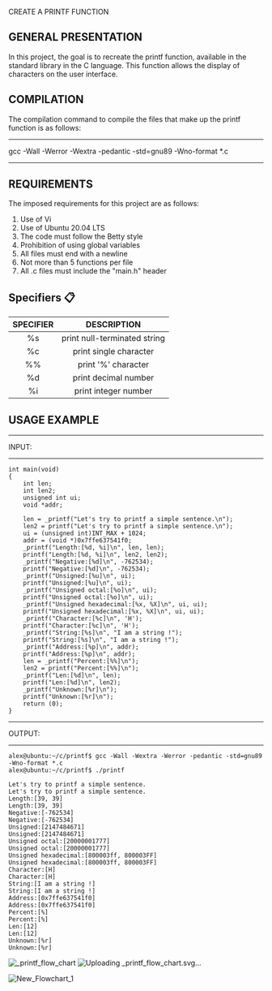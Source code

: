 CREATE A PRINTF FUNCTION

GENERAL PRESENTATION
--------------------
In this project, the goal is to recreate the printf function, available in the standard library in the C language. This function allows the display of characters on the user interface.

COMPILATION
-----------
The compilation command to compile the files that make up the printf function is as follows:

*****************************************************************
gcc -Wall -Werror -Wextra -pedantic -std=gnu89 -Wno-format *.c
*****************************************************************

REQUIREMENTS
------------

The imposed requirements for this project are as follows:

1. Use of Vi
2. Use of Ubuntu 20.04 LTS
3. The code must follow the Betty style
4. Prohibition of using global variables
5. All files must end with a newline
6. Not more than 5 functions per file
7. All .c files must include the "main.h" header

## <span id="specifiers">Specifiers</a> :clipboard:

| SPECIFIER |                     DESCRIPTION                      |
| :-------: | :--------------------------------------------------: |
|     %s    |              print null-terminated string            |
|     %c    |              print single character                  |
|     %%    |              print  '%' character                    |
|     %d    |              print decimal number                    |
|     %i    |              print integer number                    |

USAGE EXAMPLE
-------------
******
INPUT:
******

```
int main(void)
{
    int len;
    int len2;
    unsigned int ui;
    void *addr;

    len = _printf("Let's try to printf a simple sentence.\n");
    len2 = printf("Let's try to printf a simple sentence.\n");
    ui = (unsigned int)INT_MAX + 1024;
    addr = (void *)0x7ffe637541f0;
    _printf("Length:[%d, %i]\n", len, len);
    printf("Length:[%d, %i]\n", len2, len2);
    _printf("Negative:[%d]\n", -762534);
    printf("Negative:[%d]\n", -762534);
    _printf("Unsigned:[%u]\n", ui);
    printf("Unsigned:[%u]\n", ui);
    _printf("Unsigned octal:[%o]\n", ui);
    printf("Unsigned octal:[%o]\n", ui);
    _printf("Unsigned hexadecimal:[%x, %X]\n", ui, ui);
    printf("Unsigned hexadecimal:[%x, %X]\n", ui, ui);
    _printf("Character:[%c]\n", 'H');
    printf("Character:[%c]\n", 'H');
    _printf("String:[%s]\n", "I am a string !");
    printf("String:[%s]\n", "I am a string !");
    _printf("Address:[%p]\n", addr);
    printf("Address:[%p]\n", addr);
    len = _printf("Percent:[%%]\n");
    len2 = printf("Percent:[%%]\n");
    _printf("Len:[%d]\n", len);
    printf("Len:[%d]\n", len2);
    _printf("Unknown:[%r]\n");
    printf("Unknown:[%r]\n");
    return (0);
}
```

*******
OUTPUT:
*******

```
alex@ubuntu:~/c/printf$ gcc -Wall -Wextra -Werror -pedantic -std=gnu89 -Wno-format *.c
alex@ubuntu:~/c/printf$ ./printf

Let's try to printf a simple sentence.
Let's try to printf a simple sentence.
Length:[39, 39]
Length:[39, 39]
Negative:[-762534]
Negative:[-762534]
Unsigned:[2147484671]
Unsigned:[2147484671]
Unsigned octal:[20000001777]
Unsigned octal:[20000001777]
Unsigned hexadecimal:[800003ff, 800003FF]
Unsigned hexadecimal:[800003ff, 800003FF]
Character:[H]
Character:[H]
String:[I am a string !]
String:[I am a string !]
Address:[0x7ffe637541f0]
Address:[0x7ffe637541f0]
Percent:[%]
Percent:[%]
Len:[12]
Len:[12]
Unknown:[%r]
Unknown:[%r]
```

![_printf_flow_chart](https://github.com/mistWil/holbertonschool-printf/assets/146816285/96991ce2-008a-4280-aaf1-0356fff0ee2b)
![Uploading _printf_flow_cha<svg xmlns="http://www.w3.org/2000/svg" xmlns:xlink="http://www.w3.org/1999/xlink" xmlns:lucid="lucid" width="1121" height="2111.67"><g transform="translate(80.5 40.5)" lucid:page-tab-id="0_0"><path d="M-500-500h2000v3000H-500z" fill="#fff"/><path d="M480-14a6 6 0 0 1 6-6h148a6 6 0 0 1 6 6V94a6 6 0 0 1-6 6H486a6 6 0 0 1-6-6z" stroke="#3a414a" fill="#00c2a8"/><use xlink:href="#a" transform="matrix(1,0,0,1,492,-8) translate(37.19753086419753 38.77777777777778)"/><use xlink:href="#b" transform="matrix(1,0,0,1,492,-8) translate(46.425925925925924 65.44444444444446)"/><path d="M480 196a6 6 0 0 1 6-6h148a6 6 0 0 1 6 6v108a6 6 0 0 1-6 6H486a6 6 0 0 1-6-6z" stroke="#3a414a" fill="#fff"/><use xlink:href="#c" transform="matrix(1,0,0,1,492,202) translate(36.858024691358025 38.77777777777778)"/><use xlink:href="#d" transform="matrix(1,0,0,1,492,202) translate(67.6604938271605 38.77777777777778)"/><use xlink:href="#e" transform="matrix(1,0,0,1,492,202) translate(86.79629629629629 38.77777777777778)"/><use xlink:href="#f" transform="matrix(1,0,0,1,492,202) translate(46.73456790123457 65.44444444444446)"/><use xlink:href="#d" transform="matrix(1,0,0,1,492,202) translate(57.78395061728395 65.44444444444446)"/><use xlink:href="#g" transform="matrix(1,0,0,1,492,202) translate(76.91975308641975 65.44444444444446)"/><path d="M560 101v72.12" stroke="#3a414a" fill="none"/><path d="M560.5 101h-1v-.5h1z" stroke="#3a414a" stroke-width=".05" fill="#3a414a"/><path d="M560 187.88l-4.63-14.26h9.26z" stroke="#3a414a" fill="#3a414a"/><path d="M555.2 403.6a8 8 0 0 1 9.6 0l70.4 52.8a4.5 4.5 0 0 1 0 7.2l-70.4 52.8a8 8 0 0 1-9.6 0l-70.4-52.8a4.5 4.5 0 0 1 0-7.2z" stroke="#3a414a" fill="#fff"/><use xlink:href="#h" transform="matrix(1,0,0,1,485,405) translate(43.58524691358024 45.27777777777778)"/><use xlink:href="#i" transform="matrix(1,0,0,1,485,405) translate(30.622283950617284 71.94444444444446)"/><use xlink:href="#j" transform="matrix(1,0,0,1,485,405) translate(62.721049382716046 71.94444444444446)"/><path d="M560 311v74.12" stroke="#3a414a" fill="none"/><path d="M560.5 311h-1v-.5h1z" stroke="#3a414a" stroke-width=".05" fill="#3a414a"/><path d="M560 399.88l-4.63-14.26h9.26z" stroke="#3a414a" fill="#3a414a"/><path d="M980 420c22.1 0 40 17.9 40 40s-17.9 40-40 40h-80c-22.1 0-40-17.9-40-40s17.9-40 40-40z" stroke="#3a414a" fill="#fff"/><use xlink:href="#k" transform="matrix(1,0,0,1,865,425) translate(25.771604938271608 39.65277777777778)"/><use xlink:href="#l" transform="matrix(1,0,0,1,865,425) translate(89.84567901234567 39.65277777777778)"/><path d="M733.2 461h-94.7v-2h94.7zm107.8 0h-77.2v-2H841z" stroke="#008a0e" stroke-width=".05" fill="#008a0e"/><path d="M638.53 461h-1.14l.1-1-.08-.92 1.1-.08z" fill="#008a0e"/><path d="M638.55 461.02h-1.18l.1-1.02-.08-.95 1.15-.08zm-1.1-1.92l.08.9-.1.98h1.07v-1.95z" stroke="#008a0e" stroke-width=".05" fill="#008a0e"/><path d="M856.26 460L842 464.63v-9.26z" fill="#008a0e"/><path d="M859.5 460l-18.5 6v-12zm-16.5 3.26l10.03-3.26-10.03-3.26z" stroke="#008a0e" stroke-width=".05" fill="#008a0e"/><use xlink:href="#m" transform="matrix(1,0,0,1,733.1922595842726,449.3333333333333) translate(0 14.222222222222223)"/><path d="M555.2 613.6a8 8 0 0 1 9.6 0l70.4 52.8a4.5 4.5 0 0 1 0 7.2l-70.4 52.8a8 8 0 0 1-9.6 0l-70.4-52.8a4.5 4.5 0 0 1 0-7.2z" stroke="#3a414a" fill="#fff"/><use xlink:href="#n" transform="matrix(1,0,0,1,485,615) translate(34.97413580246914 45.27777777777778)"/><use xlink:href="#o" transform="matrix(1,0,0,1,485,615) translate(48.893888888888895 71.94444444444446)"/><use xlink:href="#p" transform="matrix(1,0,0,1,485,615) translate(74.20253086419753 71.94444444444446)"/><path d="M980 630c22.1 0 40 17.9 40 40s-17.9 40-40 40h-80c-22.1 0-40-17.9-40-40s17.9-40 40-40z" stroke="#3a414a" fill="#fff"/><use xlink:href="#k" transform="matrix(1,0,0,1,865,635) translate(30.653148148148155 19.96527777777778)"/><use xlink:href="#q" transform="matrix(1,0,0,1,865,635) translate(94.72722222222222 19.96527777777778)"/><use xlink:href="#r" transform="matrix(1,0,0,1,865,635) translate(0.4629629629629619 46.63194444444444)"/><use xlink:href="#s" transform="matrix(1,0,0,1,865,635) translate(74.41358024691357 46.63194444444444)"/><path d="M736.7 671h-98.2v-2h98.2zm104.3 0h-80.7v-2H841z" stroke="#e81313" stroke-width=".05" fill="#e81313"/><path d="M638.53 671h-1.14l.1-1-.08-.92 1.1-.08z" fill="#e81313"/><path d="M638.55 671.02h-1.18l.1-1.02-.08-.95 1.15-.08zm-1.1-1.92l.08.9-.1.98h1.07v-1.95z" stroke="#e81313" stroke-width=".05" fill="#e81313"/><path d="M856.26 670L842 674.63v-9.26z" fill="#e81313"/><path d="M859.5 670l-18.5 6v-12zm-16.5 3.26l10.03-3.26-10.03-3.26z" stroke="#e81313" stroke-width=".05" fill="#e81313"/><use xlink:href="#t" transform="matrix(1,0,0,1,736.6984324237789,659.3333333333334) translate(0 14.222222222222223)"/><path d="M561 593h-2v-17.33h2zm0-38.67h-2V519.5h2z" stroke="#e81313" stroke-width=".05" fill="#e81313"/><path d="M560 518.5l1-.06v1.1h-2v-1.1z" fill="#e81313"/><path d="M560 518.48l1.02-.07v1.15H559v-1.14zm-.98 1.02H561v-1.04l-.98.07-.98-.07z" stroke="#e81313" stroke-width=".05" fill="#e81313"/><path d="M560 608.26L555.37 594h9.26z" fill="#e81313"/><path d="M560 611.5l-6-18.5h12zm-3.26-16.5l3.26 10.03 3.26-10.03z" stroke="#e81313" stroke-width=".05" fill="#e81313"/><use xlink:href="#t" transform="matrix(1,0,0,1,548.1975308641976,554.3333333333334) translate(0 14.222222222222223)"/><path d="M555.2 823.6a8 8 0 0 1 9.6 0l70.4 52.8a4.5 4.5 0 0 1 0 7.2l-70.4 52.8a8 8 0 0 1-9.6 0l-70.4-52.8a4.5 4.5 0 0 1 0-7.2z" stroke="#3a414a" fill="#fff"/><use xlink:href="#n" transform="matrix(1,0,0,1,485,825) translate(34.97413580246914 45.27777777777778)"/><use xlink:href="#o" transform="matrix(1,0,0,1,485,825) translate(48.2766049382716 71.94444444444446)"/><use xlink:href="#u" transform="matrix(1,0,0,1,485,825) translate(73.58524691358025 71.94444444444446)"/><path d="M561 803h-2v-17.33h2zm0-38.67h-2V729.5h2z" stroke="#008a0e" stroke-width=".05" fill="#008a0e"/><path d="M560 728.5l1-.06v1.1h-2v-1.1z" fill="#008a0e"/><path d="M560 728.48l1.02-.07v1.15H559v-1.14zm-.98 1.02H561v-1.04l-.98.07-.98-.07z" stroke="#008a0e" stroke-width=".05" fill="#008a0e"/><path d="M560 818.26L555.37 804h9.26z" fill="#008a0e"/><path d="M560 821.5l-6-18.5h12zm-3.26-16.5l3.26 10.03 3.26-10.03z" stroke="#008a0e" stroke-width=".05" fill="#008a0e"/><use xlink:href="#m" transform="matrix(1,0,0,1,544.6913580246913,764.3333333333334) translate(0 14.222222222222223)"/><path d="M491.9 1036a6 6 0 0 1 6-6h124.2a6 6 0 0 1 6 6v39.57a6 6 0 0 1-6 6H497.9a6 6 0 0 1-6-6z" stroke="#3a414a" fill="#fff"/><use xlink:href="#v" transform="matrix(1,0,0,1,503.8934222216079,1042) translate(41.098765432098766 19.52777777777778)"/><path d="M561 1011h-2v-16.33h2zm0-37.67h-2V939.5h2z" stroke="#008a0e" stroke-width=".05" fill="#008a0e"/><path d="M560 938.5l1-.06v1.1h-2v-1.1z" fill="#008a0e"/><path d="M560 938.48l1.02-.07v1.15H559v-1.14zm-.98 1.02H561v-1.04l-.98.07-.98-.07z" stroke="#008a0e" stroke-width=".05" fill="#008a0e"/><path d="M560 1026.26l-4.63-14.26h9.26z" fill="#008a0e"/><path d="M560 1029.5l-6-18.5h12zm-3.26-16.5l3.26 10.03 3.26-10.03z" stroke="#008a0e" stroke-width=".05" fill="#008a0e"/><use xlink:href="#m" transform="matrix(1,0,0,1,544.6913580246913,973.3338665626001) translate(0 14.222222222222223)"/><path d="M461.9 1174.7a6 6 0 0 1 6-6h184.2a6 6 0 0 1 6 6V1240a6 6 0 0 1-6 6H467.9a6 6 0 0 1-6-6z" stroke="#3a414a" fill="#fff"/><use xlink:href="#w" transform="matrix(1,0,0,1,473.8934222216079,1180.6872598694165) translate(69.89506172839506 21.15277777777778)"/><use xlink:href="#x" transform="matrix(1,0,0,1,473.8934222216079,1180.6872598694165) translate(13.166666666666671 47.81944444444444)"/><path d="M560 1082.57v69.23" stroke="#3a414a" fill="none"/><path d="M560.5 1082.58h-1v-.5h1z" stroke="#3a414a" stroke-width=".05" fill="#3a414a"/><path d="M560 1166.57l-4.63-14.27h9.26z" stroke="#3a414a" fill="#3a414a"/><path d="M555.2 1323.6a8 8 0 0 1 9.6 0l70.4 52.8a4.5 4.5 0 0 1 0 7.2l-70.4 52.8a8 8 0 0 1-9.6 0l-70.4-52.8a4.5 4.5 0 0 1 0-7.2z" stroke="#3a414a" fill="#fff"/><use xlink:href="#y" transform="matrix(1,0,0,1,485,1325) translate(34.94327160493827 45.27777777777778)"/><use xlink:href="#j" transform="matrix(1,0,0,1,485,1325) translate(46.67166666666667 71.94444444444446)"/><path d="M560 1247.02v58.1" stroke="#3a414a" fill="none"/><path d="M560.5 1247.03h-1v-.5h1z" stroke="#3a414a" stroke-width=".05" fill="#3a414a"/><path d="M560 1319.88l-4.63-14.27 9.26.02z" stroke="#3a414a" fill="#3a414a"/><path d="M439.82 1380.5H413.9v-1h25.92zm42.18 0h-18.58v-1H482z" stroke="#3a414a" stroke-width=".05" fill="#3a414a"/><path d="M482.5 1380l.04.5h-.56v-1h.56z" fill="#3a414a"/><path d="M482.52 1380l.05.53h-.6v-1.06h.6zm-.5-.47v.94h.5l-.05-.47.05-.47z" stroke="#3a414a" stroke-width=".05" fill="#3a414a"/><path d="M413.4 1384.63L399.1 1380l14.27-4.63z" fill="#3a414a"/><path d="M413.9 1385.32l-16.4-5.32 16.4-5.32zm-13.16-5.32l12.15 3.95v-7.9z" stroke="#3a414a" stroke-width=".05" fill="#3a414a"/><path d="M439.82 1381H416v-2h23.82zm41.68 0h-18.08v-2h18.08z" stroke="#e81313" stroke-width=".05" fill="#e81313"/><path d="M482.58 1379.08l-.08.92.08.92-1.1.08v-2h1.13z" fill="#e81313"/><path d="M482.6 1379.08l-.08.92.1.95-1.17.08v-2.06h1.2zm-1.1-.05v1.94l1.06-.07-.1-.9.1-.93v-.04z" stroke="#e81313" stroke-width=".05" fill="#e81313"/><path d="M415 1384.63l-14.26-4.63 14.26-4.63z" fill="#e81313"/><path d="M416 1386l-18.5-6 18.5-6zm-12.03-6l10.03 3.26v-6.52z" stroke="#e81313" stroke-width=".05" fill="#e81313"/><use xlink:href="#t" transform="matrix(1,0,0,1,439.8178338773542,1369.3333333333333) translate(0 14.222222222222223)"/><path d="M240 1320.67a6 6 0 0 1 6-6h148a6 6 0 0 1 6 6v118.66a6 6 0 0 1-6 6H246a6 6 0 0 1-6-6z" stroke="#3a414a" fill="#fff"/><use xlink:href="#z" transform="matrix(1,0,0,1,252,1326.6666666666667) translate(26.76543209876543 21.12152777777778)"/><use xlink:href="#A" transform="matrix(1,0,0,1,252,1326.6666666666667) translate(66.14814814814815 21.12152777777778)"/><use xlink:href="#B" transform="matrix(1,0,0,1,252,1326.6666666666667) translate(29.141975308641975 47.78819444444444)"/><use xlink:href="#C" transform="matrix(1,0,0,1,252,1326.6666666666667) translate(42.72222222222223 74.45486111111111)"/><use xlink:href="#D" transform="matrix(1,0,0,1,252,1326.6666666666667) translate(52.598765432098766 101.12152777777777)"/><path d="M555.2 1523.6a8 8 0 0 1 9.6 0l70.4 52.8a4.5 4.5 0 0 1 0 7.2l-70.4 52.8a8 8 0 0 1-9.6 0l-70.4-52.8a4.5 4.5 0 0 1 0-7.2z" stroke="#3a414a" fill="#fff"/><use xlink:href="#n" transform="matrix(1,0,0,1,485,1525) translate(34.97413580246914 45.27777777777778)"/><use xlink:href="#i" transform="matrix(1,0,0,1,485,1525) translate(45.49882716049383 71.94444444444446)"/><use xlink:href="#p" transform="matrix(1,0,0,1,485,1525) translate(77.59759259259259 71.94444444444446)"/><path d="M561 1503h-2v-12.33h2zm0-33.67h-2v-29.83h2z" stroke="#008a0e" stroke-width=".05" fill="#008a0e"/><path d="M560 1438.5l1-.06v1.1h-2v-1.1z" fill="#008a0e"/><path d="M560 1438.48l1.02-.07v1.15H559v-1.14zm-.98 1.02H561v-1.04l-.98.07-.98-.07z" stroke="#008a0e" stroke-width=".05" fill="#008a0e"/><path d="M560 1518.26l-4.63-14.26h9.26z" fill="#008a0e"/><path d="M560 1521.5l-6-18.5h12zm-3.26-16.5l3.26 10.03 3.26-10.03z" stroke="#008a0e" stroke-width=".05" fill="#008a0e"/><use xlink:href="#m" transform="matrix(1,0,0,1,544.6913580246913,1469.3333333333333) translate(0 14.222222222222223)"/><path d="M240 1526a6 6 0 0 1 6-6h148a6 6 0 0 1 6 6v108a6 6 0 0 1-6 6H246a6 6 0 0 1-6-6z" stroke="#3a414a" fill="#fff"/><use xlink:href="#c" transform="matrix(1,0,0,1,252,1532) translate(33.18518518518519 53.77777777777778)"/><use xlink:href="#d" transform="matrix(1,0,0,1,252,1532) translate(63.98765432098766 53.77777777777778)"/><use xlink:href="#E" transform="matrix(1,0,0,1,252,1532) translate(83.12345679012346 53.77777777777778)"/><path d="M426.2 1581H419v-2h7.2zm55.3 0h-24.7v-2h24.7z" stroke="#008a0e" stroke-width=".05" fill="#008a0e"/><path d="M482.58 1579.08l-.08.92.08.92-1.1.08v-2h1.13z" fill="#008a0e"/><path d="M482.6 1579.08l-.08.92.1.95-1.17.08v-2.06h1.2zm-1.1-.05v1.94l1.06-.07-.1-.9.1-.93v-.04z" stroke="#008a0e" stroke-width=".05" fill="#008a0e"/><path d="M418 1584.63l-14.26-4.63 14.26-4.63z" fill="#008a0e"/><path d="M419 1586l-18.5-6 18.5-6zm-12.03-6l10.03 3.26v-6.52z" stroke="#008a0e" stroke-width=".05" fill="#008a0e"/><use xlink:href="#m" transform="matrix(1,0,0,1,426.1902755351881,1569.3333333333333) translate(0 14.222222222222223)"/><path d="M561 1703h-2v-19.95h2zm0-41.28h-2v-22.22h2z" stroke="#e81313" stroke-width=".05" fill="#e81313"/><path d="M560 1638.5l1-.06v1.1h-2v-1.1z" fill="#e81313"/><path d="M560 1638.48l1.02-.07v1.15H559v-1.14zm-.98 1.02H561v-1.04l-.98.07-.98-.07z" stroke="#e81313" stroke-width=".05" fill="#e81313"/><path d="M560 1718.26l-4.63-14.26h9.26z" fill="#e81313"/><path d="M560 1721.5l-6-18.5h12zm-3.26-16.5l3.26 10.03 3.26-10.03z" stroke="#e81313" stroke-width=".05" fill="#e81313"/><use xlink:href="#t" transform="matrix(1,0,0,1,548.1975308641976,1661.7201884405374) translate(0 14.222222222222223)"/><path d="M555.2 1723.6a8 8 0 0 1 9.6 0l70.4 52.8a4.5 4.5 0 0 1 0 7.2l-70.4 52.8a8 8 0 0 1-9.6 0l-70.4-52.8a4.5 4.5 0 0 1 0-7.2z" stroke="#3a414a" fill="#fff"/><use xlink:href="#n" transform="matrix(1,0,0,1,485,1725) translate(34.97413580246914 45.27777777777778)"/><use xlink:href="#i" transform="matrix(1,0,0,1,485,1725) translate(44.88154320987654 71.94444444444446)"/><use xlink:href="#u" transform="matrix(1,0,0,1,485,1725) translate(76.98030864197531 71.94444444444446)"/><path d="M240 1726a6 6 0 0 1 6-6h148a6 6 0 0 1 6 6v108a6 6 0 0 1-6 6H246a6 6 0 0 1-6-6z" stroke="#3a414a" fill="#fff"/><use xlink:href="#F" transform="matrix(1,0,0,1,252,1732) translate(19.26543209876543 26.77777777777778)"/><use xlink:href="#G" transform="matrix(1,0,0,1,252,1732) translate(77.22839506172839 26.77777777777778)"/><use xlink:href="#H" transform="matrix(1,0,0,1,252,1732) translate(33.49382716049383 53.44444444444445)"/><use xlink:href="#I" transform="matrix(1,0,0,1,252,1732) translate(82.75308641975309 53.44444444444445)"/><use xlink:href="#J" transform="matrix(1,0,0,1,252,1732) translate(42.72222222222223 80.11111111111111)"/><path d="M426.2 1781H419v-2h7.2zm55.3 0h-24.7v-2h24.7z" stroke="#008a0e" stroke-width=".05" fill="#008a0e"/><path d="M482.58 1779.08l-.08.92.08.92-1.1.08v-2h1.13z" fill="#008a0e"/><path d="M482.6 1779.08l-.08.92.1.95-1.17.08v-2.06h1.2zm-1.1-.05v1.94l1.06-.07-.1-.9.1-.93v-.04z" stroke="#008a0e" stroke-width=".05" fill="#008a0e"/><path d="M418 1784.63l-14.26-4.63 14.26-4.63z" fill="#008a0e"/><path d="M419 1786l-18.5-6 18.5-6zm-12.03-6l10.03 3.26v-6.52z" stroke="#008a0e" stroke-width=".05" fill="#008a0e"/><g><use xlink:href="#m" transform="matrix(1,0,0,1,426.1902755351881,1769.3333333333333) translate(0 14.222222222222223)"/></g><path d="M240 1926a6 6 0 0 1 6-6h148a6 6 0 0 1 6 6v118.67a6 6 0 0 1-6 6H246a6 6 0 0 1-6-6z" stroke="#3a414a" fill="#fff"/><g><use xlink:href="#F" transform="matrix(1,0,0,1,252,1932) translate(23.586419753086417 21.12152777777778)"/><use xlink:href="#K" transform="matrix(1,0,0,1,252,1932) translate(81.54938271604938 21.12152777777778)"/><use xlink:href="#H" transform="matrix(1,0,0,1,252,1932) translate(33.49382716049383 47.78819444444444)"/><use xlink:href="#I" transform="matrix(1,0,0,1,252,1932) translate(82.75308641975309 47.78819444444444)"/><use xlink:href="#H" transform="matrix(1,0,0,1,252,1932) translate(3.3395061728395063 74.45486111111111)"/><use xlink:href="#L" transform="matrix(1,0,0,1,252,1932) translate(52.598765432098766 74.45486111111111)"/><use xlink:href="#M" transform="matrix(1,0,0,1,252,1932) translate(30.376543209876544 101.12152777777777)"/><use xlink:href="#N" transform="matrix(1,0,0,1,252,1932) translate(61.17901234567901 101.12152777777777)"/><use xlink:href="#O" transform="matrix(1,0,0,1,252,1932) translate(93.27777777777777 101.12152777777777)"/></g><path d="M541.86 1986.33H419v-2h122.86zm19.14-11.66h-2V1839.5h2z" stroke="#e81313" stroke-width=".05" fill="#e81313"/><path d="M560 1838.5l1-.06v1.1h-2v-1.1z" fill="#e81313"/><path d="M560 1838.48l1.02-.07v1.15H559v-1.14zm-.98 1.02H561v-1.04l-.98.07-.98-.07z" stroke="#e81313" stroke-width=".05" fill="#e81313"/><path d="M418 1989.97l-14.26-4.64 14.26-4.63z" fill="#e81313"/><path d="M419 1991.35l-18.5-6.02 18.5-6zm-12.03-6.02l10.03 3.26v-6.53z" stroke="#e81313" stroke-width=".05" fill="#e81313"/><g><use xlink:href="#t" transform="matrix(1,0,0,1,541.8636643015976,1974.6666666666665) translate(0 14.222222222222223)"/></g><path d="M-60 1726a6 6 0 0 1 6-6H94a6 6 0 0 1 6 6v108a6 6 0 0 1-6 6H-54a6 6 0 0 1-6-6z" stroke="#3a414a" fill="#fff"/><g><use xlink:href="#v" transform="matrix(1,0,0,1,-48,1732) translate(52.598765432098766 53.77777777777778)"/></g><path d="M239 1985.33H26a6 6 0 0 1-6-6v-122.45" stroke="#3a414a" fill="none"/><path d="M239.5 1985.83h-.5v-1h.5z" stroke="#3a414a" stroke-width=".05" fill="#3a414a"/><path d="M20 1842.12l4.64 14.26h-9.28z" stroke="#3a414a" fill="#3a414a"/><path d="M239 1780H116.88" stroke="#3a414a" fill="none"/><path d="M239.5 1780.5h-.5v-1h.5z" stroke="#3a414a" stroke-width=".05" fill="#3a414a"/><path d="M102.12 1780l14.26-4.63v9.27z" stroke="#3a414a" fill="#3a414a"/><path d="M466.1 670.5H26.03l-.88.07-.84.2-.8.33-.73.45-.66.56-.55.67-.45.73-.33.8-.2.84-.07.88V1719h-1V675.98l.08-1 .24-1 .4-.93.52-.87.66-.78.78-.66.87-.53.94-.38.98-.24 1-.08H466.1z" stroke="#3a414a" stroke-width=".05" fill="#3a414a"/><path d="M20.5 1719.5h-1v-.5h1z" fill="#3a414a"/><path d="M20.52 1719.53h-1.04v-.57h1.04zm-1-.52v.47h.96v-.46z" stroke="#3a414a" stroke-width=".05" fill="#3a414a"/><path d="M480.88 670l-14.27 4.63v-9.26z" fill="#3a414a"/><path d="M482.5 670l-16.4 5.32v-10.64zm-15.4 3.95l12.16-3.95-12.15-3.95z" stroke="#3a414a" stroke-width=".05" fill="#3a414a"/><path d="M239 1380H36.38" stroke="#3a414a" fill="none"/><path d="M239.5 1380.5h-.5v-1h.5z" stroke="#3a414a" stroke-width=".05" fill="#3a414a"/><path d="M21.62 1380l14.26-4.63v9.27z" stroke="#3a414a" fill="#3a414a"/><path d="M239 1580H36.38" stroke="#3a414a" fill="none"/><path d="M239.5 1580.5h-.5v-1h.5z" stroke="#3a414a" stroke-width=".05" fill="#3a414a"/><path d="M21.62 1580l14.26-4.63v9.27z" stroke="#3a414a" fill="#3a414a"/><defs><path fill="#3a414a" d="M-5 72V49h209v23H-5" id="P"/><path fill="#3a414a" d="M115-194c55 1 70 41 70 98S169 2 115 4C84 4 66-9 55-30l1 105H24l-1-265h31l2 30c10-21 28-34 59-34zm-8 174c40 0 45-34 45-75s-6-73-45-74c-42 0-51 32-51 76 0 43 10 73 51 73" id="Q"/><path fill="#3a414a" d="M114-163C36-179 61-72 57 0H25l-1-190h30c1 12-1 29 2 39 6-27 23-49 58-41v29" id="R"/><path fill="#3a414a" d="M24-231v-30h32v30H24zM24 0v-190h32V0H24" id="S"/><path fill="#3a414a" d="M117-194c89-4 53 116 60 194h-32v-121c0-31-8-49-39-48C34-167 62-67 57 0H25l-1-190h30c1 10-1 24 2 32 11-22 29-35 61-36" id="T"/><path fill="#3a414a" d="M59-47c-2 24 18 29 38 22v24C64 9 27 4 27-40v-127H5v-23h24l9-43h21v43h35v23H59v120" id="U"/><path fill="#3a414a" d="M101-234c-31-9-42 10-38 44h38v23H63V0H32v-167H5v-23h27c-7-52 17-82 69-68v24" id="V"/><g id="a"><use transform="matrix(0.06172839506172839,0,0,0.06172839506172839,0,0)" xlink:href="#P"/><use transform="matrix(0.06172839506172839,0,0,0.06172839506172839,12.345679012345679,0)" xlink:href="#Q"/><use transform="matrix(0.06172839506172839,0,0,0.06172839506172839,24.691358024691358,0)" xlink:href="#R"/><use transform="matrix(0.06172839506172839,0,0,0.06172839506172839,32.03703703703704,0)" xlink:href="#S"/><use transform="matrix(0.06172839506172839,0,0,0.06172839506172839,36.91358024691358,0)" xlink:href="#T"/><use transform="matrix(0.06172839506172839,0,0,0.06172839506172839,49.25925925925926,0)" xlink:href="#U"/><use transform="matrix(0.06172839506172839,0,0,0.06172839506172839,55.4320987654321,0)" xlink:href="#V"/></g><path fill="#3a414a" d="M135-143c-3-34-86-38-87 0 15 53 115 12 119 90S17 21 10-45l28-5c4 36 97 45 98 0-10-56-113-15-118-90-4-57 82-63 122-42 12 7 21 19 24 35" id="W"/><path fill="#3a414a" d="M141-36C126-15 110 5 73 4 37 3 15-17 15-53c-1-64 63-63 125-63 3-35-9-54-41-54-24 1-41 7-42 31l-33-3c5-37 33-52 76-52 45 0 72 20 72 64v82c-1 20 7 32 28 27v20c-31 9-61-2-59-35zM48-53c0 20 12 33 32 33 41-3 63-29 60-74-43 2-92-5-92 41" id="X"/><g id="b"><use transform="matrix(0.06172839506172839,0,0,0.06172839506172839,0,0)" xlink:href="#W"/><use transform="matrix(0.06172839506172839,0,0,0.06172839506172839,11.11111111111111,0)" xlink:href="#U"/><use transform="matrix(0.06172839506172839,0,0,0.06172839506172839,17.28395061728395,0)" xlink:href="#X"/><use transform="matrix(0.06172839506172839,0,0,0.06172839506172839,29.629629629629626,0)" xlink:href="#R"/><use transform="matrix(0.06172839506172839,0,0,0.06172839506172839,36.9753086419753,0)" xlink:href="#U"/></g><path fill="#3a414a" d="M96-169c-40 0-48 33-48 73s9 75 48 75c24 0 41-14 43-38l32 2c-6 37-31 61-74 61-59 0-76-41-82-99-10-93 101-131 147-64 4 7 5 14 7 22l-32 3c-4-21-16-35-41-35" id="Y"/><g id="c"><use transform="matrix(0.06172839506172839,0,0,0.06172839506172839,0,0)" xlink:href="#Y"/><use transform="matrix(0.06172839506172839,0,0,0.06172839506172839,11.11111111111111,0)" xlink:href="#U"/><use transform="matrix(0.06172839506172839,0,0,0.06172839506172839,17.28395061728395,0)" xlink:href="#R"/></g><path fill="#3a414a" d="M18-150v-26h174v26H18zm0 90v-26h174v26H18" id="Z"/><use transform="matrix(0.06172839506172839,0,0,0.06172839506172839,0,0)" xlink:href="#Z" id="d"/><path fill="#3a414a" d="M101-251c68 0 85 55 85 127S166 4 100 4C33 4 14-52 14-124c0-73 17-127 87-127zm-1 229c47 0 54-49 54-102s-4-102-53-102c-51 0-55 48-55 102 0 53 5 102 54 102" id="aa"/><use transform="matrix(0.06172839506172839,0,0,0.06172839506172839,0,0)" xlink:href="#aa" id="e"/><use transform="matrix(0.06172839506172839,0,0,0.06172839506172839,0,0)" xlink:href="#S" id="f"/><use transform="matrix(0.06172839506172839,0,0,0.06172839506172839,0,0)" xlink:href="#aa" id="g"/><path fill="#3a414a" d="M100-194c62-1 85 37 85 99 1 63-27 99-86 99S16-35 15-95c0-66 28-99 85-99zM99-20c44 1 53-31 53-75 0-43-8-75-51-75s-53 32-53 75 10 74 51 75" id="ab"/><path fill="#3a414a" d="M210-169c-67 3-38 105-44 169h-31v-121c0-29-5-50-35-48C34-165 62-65 56 0H25l-1-190h30c1 10-1 24 2 32 10-44 99-50 107 0 11-21 27-35 58-36 85-2 47 119 55 194h-31v-121c0-29-5-49-35-48" id="ac"/><g id="h"><use transform="matrix(0.06172839506172839,0,0,0.06172839506172839,0,0)" xlink:href="#V"/><use transform="matrix(0.06172839506172839,0,0,0.06172839506172839,6.172839506172839,0)" xlink:href="#ab"/><use transform="matrix(0.06172839506172839,0,0,0.06172839506172839,18.51851851851852,0)" xlink:href="#R"/><use transform="matrix(0.06172839506172839,0,0,0.06172839506172839,25.864197530864196,0)" xlink:href="#ac"/><use transform="matrix(0.06172839506172839,0,0,0.06172839506172839,44.32098765432099,0)" xlink:href="#X"/><use transform="matrix(0.06172839506172839,0,0,0.06172839506172839,56.666666666666664,0)" xlink:href="#U"/></g><g id="i"><use transform="matrix(0.06172839506172839,0,0,0.06172839506172839,0,0)" xlink:href="#Z"/><use transform="matrix(0.06172839506172839,0,0,0.06172839506172839,12.962962962962962,0)" xlink:href="#Z"/></g><path fill="#3a414a" d="M190 0L58-211 59 0H30v-248h39L202-35l-2-213h31V0h-41" id="ad"/><path fill="#3a414a" d="M232-93c-1 65-40 97-104 97C67 4 28-28 28-90v-158h33c8 89-33 224 67 224 102 0 64-133 71-224h33v155" id="ae"/><path fill="#3a414a" d="M30 0v-248h33v221h125V0H30" id="af"/><g id="j"><use transform="matrix(0.06172839506172839,0,0,0.06172839506172839,0,0)" xlink:href="#ad"/><use transform="matrix(0.06172839506172839,0,0,0.06172839506172839,15.987654320987653,0)" xlink:href="#ae"/><use transform="matrix(0.06172839506172839,0,0,0.06172839506172839,31.975308641975307,0)" xlink:href="#af"/><use transform="matrix(0.06172839506172839,0,0,0.06172839506172839,44.32098765432099,0)" xlink:href="#af"/></g><path fill="#3a414a" d="M100-194c63 0 86 42 84 106H49c0 40 14 67 53 68 26 1 43-12 49-29l28 8c-11 28-37 45-77 45C44 4 14-33 15-96c1-61 26-98 85-98zm52 81c6-60-76-77-97-28-3 7-6 17-6 28h103" id="ag"/><path fill="#3a414a" d="M84 4C-5 8 30-112 23-190h32v120c0 31 7 50 39 49 72-2 45-101 50-169h31l1 190h-30c-1-10 1-25-2-33-11 22-28 36-60 37" id="ah"/><g id="k"><use transform="matrix(0.06172839506172839,0,0,0.06172839506172839,0,0)" xlink:href="#R"/><use transform="matrix(0.06172839506172839,0,0,0.06172839506172839,7.345679012345679,0)" xlink:href="#ag"/><use transform="matrix(0.06172839506172839,0,0,0.06172839506172839,19.691358024691358,0)" xlink:href="#U"/><use transform="matrix(0.06172839506172839,0,0,0.06172839506172839,25.864197530864196,0)" xlink:href="#ah"/><use transform="matrix(0.06172839506172839,0,0,0.06172839506172839,38.20987654320987,0)" xlink:href="#R"/><use transform="matrix(0.06172839506172839,0,0,0.06172839506172839,45.55555555555555,0)" xlink:href="#T"/></g><path fill="#3a414a" d="M87 75C49 33 22-17 22-94c0-76 28-126 65-167h31c-38 41-64 92-64 168S80 34 118 75H87" id="ai"/><path fill="#3a414a" d="M16-82v-28h88v28H16" id="aj"/><path fill="#3a414a" d="M27 0v-27h64v-190l-56 39v-29l58-41h29v221h61V0H27" id="ak"/><path fill="#3a414a" d="M33-261c38 41 65 92 65 168S71 34 33 75H2C39 34 66-17 66-93S39-220 2-261h31" id="al"/><g id="l"><use transform="matrix(0.06172839506172839,0,0,0.06172839506172839,0,0)" xlink:href="#ai"/><use transform="matrix(0.06172839506172839,0,0,0.06172839506172839,7.345679012345679,0)" xlink:href="#aj"/><use transform="matrix(0.06172839506172839,0,0,0.06172839506172839,14.691358024691358,0)" xlink:href="#ak"/><use transform="matrix(0.06172839506172839,0,0,0.06172839506172839,27.037037037037038,0)" xlink:href="#al"/></g><path fill="#333" d="M146-102V0H94v-102L6-248h54l60 105 60-105h54" id="am"/><path fill="#333" d="M185-48c-13 30-37 53-82 52C43 2 14-33 14-96s30-98 90-98c62 0 83 45 84 108H66c0 31 8 55 39 56 18 0 30-7 34-22zm-45-69c5-46-57-63-70-21-2 6-4 13-4 21h74" id="an"/><path fill="#333" d="M137-138c1-29-70-34-71-4 15 46 118 7 119 86 1 83-164 76-172 9l43-7c4 19 20 25 44 25 33 8 57-30 24-41C81-84 22-81 20-136c-2-80 154-74 161-7" id="ao"/><g id="m"><use transform="matrix(0.04938271604938272,0,0,0.04938271604938272,0,0)" xlink:href="#am"/><use transform="matrix(0.04938271604938272,0,0,0.04938271604938272,10.864197530864198,0)" xlink:href="#an"/><use transform="matrix(0.04938271604938272,0,0,0.04938271604938272,20.74074074074074,0)" xlink:href="#ao"/></g><path fill="#3a414a" d="M26 75v-336h71v23H56V52h41v23H26" id="ap"/><path fill="#3a414a" d="M3 75V52h41v-290H3v-23h71V75H3" id="aq"/><g id="n"><use transform="matrix(0.06172839506172839,0,0,0.06172839506172839,0,0)" xlink:href="#V"/><use transform="matrix(0.06172839506172839,0,0,0.06172839506172839,6.172839506172839,0)" xlink:href="#ab"/><use transform="matrix(0.06172839506172839,0,0,0.06172839506172839,18.51851851851852,0)" xlink:href="#R"/><use transform="matrix(0.06172839506172839,0,0,0.06172839506172839,25.864197530864196,0)" xlink:href="#ac"/><use transform="matrix(0.06172839506172839,0,0,0.06172839506172839,44.32098765432099,0)" xlink:href="#X"/><use transform="matrix(0.06172839506172839,0,0,0.06172839506172839,56.666666666666664,0)" xlink:href="#U"/><use transform="matrix(0.06172839506172839,0,0,0.06172839506172839,62.839506172839506,0)" xlink:href="#ap"/><use transform="matrix(0.06172839506172839,0,0,0.06172839506172839,69.01234567901234,0)" xlink:href="#S"/><use transform="matrix(0.06172839506172839,0,0,0.06172839506172839,73.88888888888889,0)" xlink:href="#aq"/></g><path fill="#3a414a" d="M63-70H37l-4-178h34zM33 0v-35h34V0H33" id="ar"/><g id="o"><use transform="matrix(0.06172839506172839,0,0,0.06172839506172839,0,0)" xlink:href="#ar"/><use transform="matrix(0.06172839506172839,0,0,0.06172839506172839,6.172839506172839,0)" xlink:href="#Z"/></g><path fill="#3a414a" d="M47-170H22l-4-78h33" id="as"/><path fill="#3a414a" d="M72 4L0-261h28L100 4H72" id="at"/><g id="p"><use transform="matrix(0.06172839506172839,0,0,0.06172839506172839,0,0)" xlink:href="#as"/><use transform="matrix(0.06172839506172839,0,0,0.06172839506172839,4.197530864197531,0)" xlink:href="#at"/><use transform="matrix(0.06172839506172839,0,0,0.06172839506172839,10.37037037037037,0)" xlink:href="#aa"/><use transform="matrix(0.06172839506172839,0,0,0.06172839506172839,22.71604938271605,0)" xlink:href="#as"/></g><g id="q"><use transform="matrix(0.06172839506172839,0,0,0.06172839506172839,0,0)" xlink:href="#Y"/><use transform="matrix(0.06172839506172839,0,0,0.06172839506172839,11.11111111111111,0)" xlink:href="#U"/><use transform="matrix(0.06172839506172839,0,0,0.06172839506172839,17.28395061728395,0)" xlink:href="#R"/></g><path fill="#3a414a" d="M24 0v-261h32V0H24" id="au"/><path fill="#3a414a" d="M177-190C167-65 218 103 67 71c-23-6-38-20-44-43l32-5c15 47 100 32 89-28v-30C133-14 115 1 83 1 29 1 15-40 15-95c0-56 16-97 71-98 29-1 48 16 59 35 1-10 0-23 2-32h30zM94-22c36 0 50-32 50-73 0-42-14-75-50-75-39 0-46 34-46 75s6 73 46 73" id="av"/><path fill="#3a414a" d="M106-169C34-169 62-67 57 0H25v-261h32l-1 103c12-21 28-36 61-36 89 0 53 116 60 194h-32v-121c2-32-8-49-39-48" id="aw"/><g id="r"><use transform="matrix(0.06172839506172839,0,0,0.06172839506172839,0,0)" xlink:href="#ai"/><use transform="matrix(0.06172839506172839,0,0,0.06172839506172839,7.345679012345679,0)" xlink:href="#au"/><use transform="matrix(0.06172839506172839,0,0,0.06172839506172839,12.222222222222221,0)" xlink:href="#ag"/><use transform="matrix(0.06172839506172839,0,0,0.06172839506172839,24.5679012345679,0)" xlink:href="#T"/><use transform="matrix(0.06172839506172839,0,0,0.06172839506172839,36.913580246913575,0)" xlink:href="#av"/><use transform="matrix(0.06172839506172839,0,0,0.06172839506172839,49.25925925925925,0)" xlink:href="#U"/><use transform="matrix(0.06172839506172839,0,0,0.06172839506172839,55.432098765432094,0)" xlink:href="#aw"/></g><path fill="#3a414a" d="M85-194c31 0 48 13 60 33l-1-100h32l1 261h-30c-2-10 0-23-3-31C134-8 116 4 85 4 32 4 16-35 15-94c0-66 23-100 70-100zm9 24c-40 0-46 34-46 75 0 40 6 74 45 74 42 0 51-32 51-76 0-42-9-74-50-73" id="ax"/><g id="s"><use transform="matrix(0.06172839506172839,0,0,0.06172839506172839,0,0)" xlink:href="#Q"/><use transform="matrix(0.06172839506172839,0,0,0.06172839506172839,12.345679012345679,0)" xlink:href="#R"/><use transform="matrix(0.06172839506172839,0,0,0.06172839506172839,19.691358024691358,0)" xlink:href="#S"/><use transform="matrix(0.06172839506172839,0,0,0.06172839506172839,24.5679012345679,0)" xlink:href="#T"/><use transform="matrix(0.06172839506172839,0,0,0.06172839506172839,36.913580246913575,0)" xlink:href="#U"/><use transform="matrix(0.06172839506172839,0,0,0.06172839506172839,43.08641975308642,0)" xlink:href="#ag"/><use transform="matrix(0.06172839506172839,0,0,0.06172839506172839,55.432098765432094,0)" xlink:href="#ax"/><use transform="matrix(0.06172839506172839,0,0,0.06172839506172839,67.77777777777777,0)" xlink:href="#al"/></g><path fill="#333" d="M175 0L67-191c6 58 2 128 3 191H24v-248h59L193-55c-6-58-2-129-3-193h46V0h-61" id="ay"/><path fill="#333" d="M110-194c64 0 96 36 96 99 0 64-35 99-97 99-61 0-95-36-95-99 0-62 34-99 96-99zm-1 164c35 0 45-28 45-65 0-40-10-65-43-65-34 0-45 26-45 65 0 36 10 65 43 65" id="az"/><g id="t"><use transform="matrix(0.04938271604938272,0,0,0.04938271604938272,0,0)" xlink:href="#ay"/><use transform="matrix(0.04938271604938272,0,0,0.04938271604938272,12.790123456790125,0)" xlink:href="#az"/></g><path fill="#3a414a" d="M252-156c43 0 55 33 55 80 0 46-13 78-56 78-42 0-55-33-55-78 0-48 12-80 56-80zM93 0H65l162-248h28zM13-171c-1-47 13-79 56-79s55 33 55 79-13 79-55 79c-43 0-56-33-56-79zM251-17c28 0 30-29 30-59 0-31-1-60-29-60-29 0-31 29-31 60 0 29 2 59 30 59zM69-112c27 0 28-30 29-59 0-31-1-60-29-60-29 0-30 30-30 60s2 59 30 59" id="aA"/><g id="u"><use transform="matrix(0.06172839506172839,0,0,0.06172839506172839,0,0)" xlink:href="#as"/><use transform="matrix(0.06172839506172839,0,0,0.06172839506172839,4.197530864197531,0)" xlink:href="#aA"/><use transform="matrix(0.06172839506172839,0,0,0.06172839506172839,23.950617283950617,0)" xlink:href="#as"/></g><path fill="#3a414a" d="M118-107v75H92v-75H18v-26h74v-75h26v75h74v26h-74" id="aB"/><g id="v"><use transform="matrix(0.06172839506172839,0,0,0.06172839506172839,0,0)" xlink:href="#S"/><use transform="matrix(0.06172839506172839,0,0,0.06172839506172839,4.876543209876543,0)" xlink:href="#aB"/><use transform="matrix(0.06172839506172839,0,0,0.06172839506172839,17.839506172839506,0)" xlink:href="#aB"/></g><g id="w"><use transform="matrix(0.06172839506172839,0,0,0.06172839506172839,0,0)" xlink:href="#Y"/><use transform="matrix(0.06172839506172839,0,0,0.06172839506172839,11.11111111111111,0)" xlink:href="#X"/><use transform="matrix(0.06172839506172839,0,0,0.06172839506172839,23.45679012345679,0)" xlink:href="#au"/><use transform="matrix(0.06172839506172839,0,0,0.06172839506172839,28.333333333333336,0)" xlink:href="#au"/></g><path fill="#3a414a" d="M44-68c0 29 11 47 38 47 30 0 42-19 51-41l28 9C148-21 126 4 82 4 31 4 10-29 12-85c3-77 74-140 146-93 12 8 15 23 18 40l-31 5c-1-22-13-36-36-36-52 0-65 49-65 101" id="aC"/><path fill="#3a414a" d="M67-158c15-20 31-36 64-36 94 0 33 127 27 194h-32l25-140c3-38-53-32-70-12C52-117 51-51 37 0H6l51-261h31" id="aD"/><path fill="#3a414a" d="M165-48c-4 18 1 34 23 27l-3 20c-29 8-62 0-52-35h-2C116-14 99 4 63 4 30 4 8-16 8-49c0-68 71-67 138-67 10-26 0-56-31-54-26 1-42 9-47 31l-32-5c8-67 160-71 144 15-5 28-9 54-15 81zM42-50c3 52 80 24 89-6 7-12 7-24 11-38-47 1-103-4-100 44" id="aE"/><path fill="#3a414a" d="M66-151c12-25 30-51 66-40l-6 26C45-176 58-65 38 0H6l36-190h30" id="aF"/><path fill="#3a414a" d="M-28 44V31h207v13H-28" id="aG"/><g id="x"><use transform="matrix(0.06172839506172839,0,0,0.06172839506172839,0,0)" xlink:href="#S"/><use transform="matrix(0.06172839506172839,0,0,0.06172839506172839,4.876543209876543,0)" xlink:href="#W"/><use transform="matrix(0.06172839506172839,0,0,0.06172839506172839,15.987654320987653,0)" xlink:href="#P"/><use transform="matrix(0.06172839506172839,0,0,0.06172839506172839,28.333333333333332,0)" xlink:href="#aC"/><use transform="matrix(0.06172839506172839,0,0,0.06172839506172839,39.44444444444444,0)" xlink:href="#aD"/><use transform="matrix(0.06172839506172839,0,0,0.06172839506172839,51.79012345679012,0)" xlink:href="#aE"/><use transform="matrix(0.06172839506172839,0,0,0.06172839506172839,64.1358024691358,0)" xlink:href="#aF"/><use transform="matrix(0.06172839506172839,0,0,0.06172839506172839,71.48148148148148,0)" xlink:href="#aG"/><use transform="matrix(0.06172839506172839,0,0,0.06172839506172839,83.82716049382717,0)" xlink:href="#V"/><use transform="matrix(0.06172839506172839,0,0,0.06172839506172839,90,0)" xlink:href="#ab"/><use transform="matrix(0.06172839506172839,0,0,0.06172839506172839,102.34567901234568,0)" xlink:href="#R"/><use transform="matrix(0.06172839506172839,0,0,0.06172839506172839,109.69135802469137,0)" xlink:href="#ac"/><use transform="matrix(0.06172839506172839,0,0,0.06172839506172839,128.14814814814815,0)" xlink:href="#X"/><use transform="matrix(0.06172839506172839,0,0,0.06172839506172839,140.49382716049382,0)" xlink:href="#U"/></g><g id="y"><use transform="matrix(0.06172839506172839,0,0,0.06172839506172839,0,0)" xlink:href="#Q"/><use transform="matrix(0.06172839506172839,0,0,0.06172839506172839,12.345679012345679,0)" xlink:href="#ab"/><use transform="matrix(0.06172839506172839,0,0,0.06172839506172839,24.691358024691358,0)" xlink:href="#S"/><use transform="matrix(0.06172839506172839,0,0,0.06172839506172839,29.5679012345679,0)" xlink:href="#T"/><use transform="matrix(0.06172839506172839,0,0,0.06172839506172839,41.913580246913575,0)" xlink:href="#U"/><use transform="matrix(0.06172839506172839,0,0,0.06172839506172839,48.08641975308642,0)" xlink:href="#ag"/><use transform="matrix(0.06172839506172839,0,0,0.06172839506172839,60.432098765432094,0)" xlink:href="#ah"/><use transform="matrix(0.06172839506172839,0,0,0.06172839506172839,72.77777777777777,0)" xlink:href="#R"/></g><g id="z"><use transform="matrix(0.06172839506172839,0,0,0.06172839506172839,0,0)" xlink:href="#Y"/><use transform="matrix(0.06172839506172839,0,0,0.06172839506172839,11.11111111111111,0)" xlink:href="#X"/><use transform="matrix(0.06172839506172839,0,0,0.06172839506172839,23.45679012345679,0)" xlink:href="#au"/><use transform="matrix(0.06172839506172839,0,0,0.06172839506172839,28.333333333333336,0)" xlink:href="#au"/></g><g id="A"><use transform="matrix(0.06172839506172839,0,0,0.06172839506172839,0,0)" xlink:href="#Q"/><use transform="matrix(0.06172839506172839,0,0,0.06172839506172839,12.345679012345679,0)" xlink:href="#R"/><use transform="matrix(0.06172839506172839,0,0,0.06172839506172839,19.691358024691358,0)" xlink:href="#S"/><use transform="matrix(0.06172839506172839,0,0,0.06172839506172839,24.5679012345679,0)" xlink:href="#T"/><use transform="matrix(0.06172839506172839,0,0,0.06172839506172839,36.913580246913575,0)" xlink:href="#U"/></g><g id="B"><use transform="matrix(0.06172839506172839,0,0,0.06172839506172839,0,0)" xlink:href="#V"/><use transform="matrix(0.06172839506172839,0,0,0.06172839506172839,6.172839506172839,0)" xlink:href="#ah"/><use transform="matrix(0.06172839506172839,0,0,0.06172839506172839,18.51851851851852,0)" xlink:href="#T"/><use transform="matrix(0.06172839506172839,0,0,0.06172839506172839,30.864197530864196,0)" xlink:href="#Y"/><use transform="matrix(0.06172839506172839,0,0,0.06172839506172839,41.9753086419753,0)" xlink:href="#U"/><use transform="matrix(0.06172839506172839,0,0,0.06172839506172839,48.148148148148145,0)" xlink:href="#S"/><use transform="matrix(0.06172839506172839,0,0,0.06172839506172839,53.02469135802469,0)" xlink:href="#ab"/><use transform="matrix(0.06172839506172839,0,0,0.06172839506172839,65.37037037037037,0)" xlink:href="#T"/></g><g id="C"><use transform="matrix(0.06172839506172839,0,0,0.06172839506172839,0,0)" xlink:href="#Y"/><use transform="matrix(0.06172839506172839,0,0,0.06172839506172839,11.11111111111111,0)" xlink:href="#U"/><use transform="matrix(0.06172839506172839,0,0,0.06172839506172839,17.28395061728395,0)" xlink:href="#R"/><use transform="matrix(0.06172839506172839,0,0,0.06172839506172839,24.629629629629626,0)" xlink:href="#aB"/><use transform="matrix(0.06172839506172839,0,0,0.06172839506172839,37.59259259259259,0)" xlink:href="#aB"/></g><g id="D"><use transform="matrix(0.06172839506172839,0,0,0.06172839506172839,0,0)" xlink:href="#S"/><use transform="matrix(0.06172839506172839,0,0,0.06172839506172839,4.876543209876543,0)" xlink:href="#aB"/><use transform="matrix(0.06172839506172839,0,0,0.06172839506172839,17.839506172839506,0)" xlink:href="#aB"/></g><g id="E"><use transform="matrix(0.06172839506172839,0,0,0.06172839506172839,0,0)" xlink:href="#aj"/><use transform="matrix(0.06172839506172839,0,0,0.06172839506172839,7.345679012345679,0)" xlink:href="#ak"/></g><path fill="#3a414a" d="M212-179c-10-28-35-45-73-45-59 0-87 40-87 99 0 60 29 101 89 101 43 0 62-24 78-52l27 14C228-24 195 4 139 4 59 4 22-46 18-125c-6-104 99-153 187-111 19 9 31 26 39 46" id="aH"/><g id="F"><use transform="matrix(0.06172839506172839,0,0,0.06172839506172839,0,0)" xlink:href="#aH"/><use transform="matrix(0.06172839506172839,0,0,0.06172839506172839,15.987654320987653,0)" xlink:href="#X"/><use transform="matrix(0.06172839506172839,0,0,0.06172839506172839,28.333333333333332,0)" xlink:href="#W"/><use transform="matrix(0.06172839506172839,0,0,0.06172839506172839,39.44444444444444,0)" xlink:href="#ag"/></g><g id="G"><use transform="matrix(0.06172839506172839,0,0,0.06172839506172839,0,0)" xlink:href="#aA"/><use transform="matrix(0.06172839506172839,0,0,0.06172839506172839,19.753086419753085,0)" xlink:href="#aA"/></g><g id="H"><use transform="matrix(0.06172839506172839,0,0,0.06172839506172839,0,0)" xlink:href="#Q"/><use transform="matrix(0.06172839506172839,0,0,0.06172839506172839,12.345679012345679,0)" xlink:href="#R"/><use transform="matrix(0.06172839506172839,0,0,0.06172839506172839,19.691358024691358,0)" xlink:href="#S"/><use transform="matrix(0.06172839506172839,0,0,0.06172839506172839,24.5679012345679,0)" xlink:href="#T"/><use transform="matrix(0.06172839506172839,0,0,0.06172839506172839,36.913580246913575,0)" xlink:href="#U"/></g><use transform="matrix(0.06172839506172839,0,0,0.06172839506172839,0,0)" xlink:href="#aA" id="I"/><g id="J"><use transform="matrix(0.06172839506172839,0,0,0.06172839506172839,0,0)" xlink:href="#Y"/><use transform="matrix(0.06172839506172839,0,0,0.06172839506172839,11.11111111111111,0)" xlink:href="#U"/><use transform="matrix(0.06172839506172839,0,0,0.06172839506172839,17.28395061728395,0)" xlink:href="#R"/><use transform="matrix(0.06172839506172839,0,0,0.06172839506172839,24.629629629629626,0)" xlink:href="#aB"/><use transform="matrix(0.06172839506172839,0,0,0.06172839506172839,37.59259259259259,0)" xlink:href="#aB"/></g><path fill="#3a414a" d="M143 0L79-87 56-68V0H24v-261h32v163l83-92h37l-77 82L181 0h-38" id="aI"/><g id="K"><use transform="matrix(0.06172839506172839,0,0,0.06172839506172839,0,0)" xlink:href="#aA"/><use transform="matrix(0.06172839506172839,0,0,0.06172839506172839,19.753086419753085,0)" xlink:href="#aI"/></g><g id="L"><use transform="matrix(0.06172839506172839,0,0,0.06172839506172839,0,0)" xlink:href="#V"/><use transform="matrix(0.06172839506172839,0,0,0.06172839506172839,6.172839506172839,0)" xlink:href="#ab"/><use transform="matrix(0.06172839506172839,0,0,0.06172839506172839,18.51851851851852,0)" xlink:href="#R"/><use transform="matrix(0.06172839506172839,0,0,0.06172839506172839,25.864197530864196,0)" xlink:href="#ac"/><use transform="matrix(0.06172839506172839,0,0,0.06172839506172839,44.32098765432099,0)" xlink:href="#X"/><use transform="matrix(0.06172839506172839,0,0,0.06172839506172839,56.666666666666664,0)" xlink:href="#U"/><use transform="matrix(0.06172839506172839,0,0,0.06172839506172839,62.839506172839506,0)" xlink:href="#ap"/><use transform="matrix(0.06172839506172839,0,0,0.06172839506172839,69.01234567901234,0)" xlink:href="#S"/><use transform="matrix(0.06172839506172839,0,0,0.06172839506172839,73.88888888888889,0)" xlink:href="#aq"/></g><g id="M"><use transform="matrix(0.06172839506172839,0,0,0.06172839506172839,0,0)" xlink:href="#Y"/><use transform="matrix(0.06172839506172839,0,0,0.06172839506172839,11.11111111111111,0)" xlink:href="#U"/><use transform="matrix(0.06172839506172839,0,0,0.06172839506172839,17.28395061728395,0)" xlink:href="#R"/></g><g id="N"><use transform="matrix(0.06172839506172839,0,0,0.06172839506172839,0,0)" xlink:href="#aB"/><use transform="matrix(0.06172839506172839,0,0,0.06172839506172839,12.962962962962962,0)" xlink:href="#Z"/></g><path fill="#3a414a" d="M101-251c82-7 93 87 43 132L82-64C71-53 59-42 53-27h129V0H18c2-99 128-94 128-182 0-28-16-43-45-43s-46 15-49 41l-32-3c6-41 34-60 81-64" id="aJ"/><use transform="matrix(0.06172839506172839,0,0,0.06172839506172839,0,0)" xlink:href="#aJ" id="O"/></defs></g></svg>rt.svg…]()



![New_Flowchart_1](https://github.com/mistWil/holbertonschool-printf/assets/146816285/a670674a-cd25-4045-950d-e8dc54a7a546)
